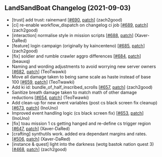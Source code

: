 ## LandSandBoat Changelog (2021-09-03)
- [trust] add trust: rainemard [[#690](https://github.com/LandSandBoat/server/pull/690), [patch](https://github.com/LandSandBoat/server/pull/690.patch)] (zach2good)
- [ci] re-enable workflow_dispatch on changelog ci job [[#689](https://github.com/LandSandBoat/server/pull/689), [patch](https://github.com/LandSandBoat/server/pull/689.patch)] (zach2good)
- [interaction] normalise style in mission scripts [[#688](https://github.com/LandSandBoat/server/pull/688), [patch](https://github.com/LandSandBoat/server/pull/688.patch)] (Xaver-DaRed)
- [feature] login campaign (originally by kaincenteno) [[#685](https://github.com/LandSandBoat/server/pull/685), [patch](https://github.com/LandSandBoat/server/pull/685.patch)] (zach2good)
- [fix] soldier and rumble crawler aggro differences [[#684](https://github.com/LandSandBoat/server/pull/684), [patch](https://github.com/LandSandBoat/server/pull/684.patch)] (beauxq)
- Naming and wording adjustments to avoid worrying new server owners [[#682](https://github.com/LandSandBoat/server/pull/682), [patch](https://github.com/LandSandBoat/server/pull/682.patch)] (TeoTwawki)
- Move all damage taken to being same scale as haste instead of base 100 [[#659](https://github.com/LandSandBoat/server/pull/659), [patch](https://github.com/LandSandBoat/server/pull/659.patch)] (TeoTwawki)
- Add ki id: bundle_of_half_inscribed_scrolls [[#657](https://github.com/LandSandBoat/server/pull/657), [patch](https://github.com/LandSandBoat/server/pull/657.patch)] (zach2good)
- Sanitize breath damage taken to match math of other damage reductions [[#654](https://github.com/LandSandBoat/server/pull/654), [patch](https://github.com/LandSandBoat/server/pull/654.patch)] (TeoTwawki)
- Add clean-up for new event variables (post cs black screen fix cleanup) [[#673](https://github.com/LandSandBoat/server/pull/673), [patch](https://github.com/LandSandBoat/server/pull/673.patch)] (InoUno)
- Improved event handling logic (cs black screen fix) [[#653](https://github.com/LandSandBoat/server/pull/653), [patch](https://github.com/LandSandBoat/server/pull/653.patch)] (InoUno)
- [fix] toau mission 1 cs getting hanged and re-define cs trigger region [[#647](https://github.com/LandSandBoat/server/pull/647), [patch](https://github.com/LandSandBoat/server/pull/647.patch)] (Xaver-DaRed)
- [crafting] synthutils work. added era dependant margins and rates. [[#506](https://github.com/LandSandBoat/server/pull/506), [patch](https://github.com/LandSandBoat/server/pull/506.patch)] (Xaver-DaRed)
- [instance & quest] light into the darkness (wotg bastok nation quest 3) [[#468](https://github.com/LandSandBoat/server/pull/468), [patch](https://github.com/LandSandBoat/server/pull/468.patch)] (zach2good)

